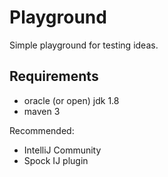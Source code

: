 # Playground

Simple playground for testing ideas.

## Requirements
* oracle (or open) jdk  1.8
* maven 3 

Recommended:
* IntelliJ Community 
* Spock IJ plugin


